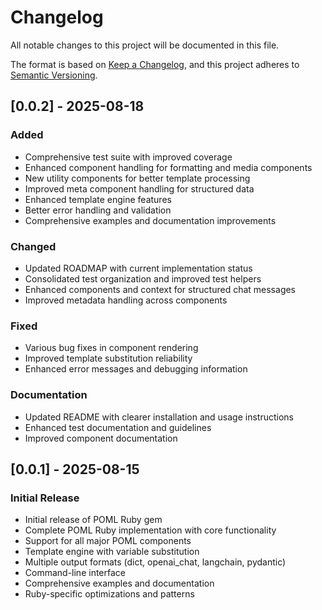 # Changelog

All notable changes to this project will be documented in this file.

The format is based on [Keep a Changelog](https://keepachangelog.com/en/1.0.0/),
and this project adheres to [Semantic Versioning](https://semver.org/spec/v2.0.0.html).

## [0.0.2] - 2025-08-18

### Added

- Comprehensive test suite with improved coverage
- Enhanced component handling for formatting and media components
- New utility components for better template processing
- Improved meta component handling for structured data
- Enhanced template engine features
- Better error handling and validation
- Comprehensive examples and documentation improvements

### Changed

- Updated ROADMAP with current implementation status
- Consolidated test organization and improved test helpers
- Enhanced components and context for structured chat messages
- Improved metadata handling across components

### Fixed

- Various bug fixes in component rendering
- Improved template substitution reliability
- Enhanced error messages and debugging information

### Documentation

- Updated README with clearer installation and usage instructions
- Enhanced test documentation and guidelines
- Improved component documentation

## [0.0.1] - 2025-08-15

### Initial Release

- Initial release of POML Ruby gem
- Complete POML Ruby implementation with core functionality
- Support for all major POML components
- Template engine with variable substitution
- Multiple output formats (dict, openai_chat, langchain, pydantic)
- Command-line interface
- Comprehensive examples and documentation
- Ruby-specific optimizations and patterns
